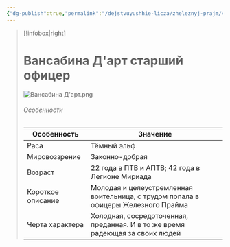 ```yaml
---
{"dg-publish":true,"permalink":"/dejstvuyushhie-licza/zheleznyj-prajm/vansabina-d-art/","dgPassFrontmatter":true}
---
```



> [!infobox|right]
> # Вансабина Д'арт старший офицер
> ![Вансабина Д'арт.png](/img/user/%D0%98%D0%B7%D0%BE%D0%B1%D1%80%D0%B0%D0%B6%D0%B5%D0%BD%D0%B8%D1%8F/%D0%92%D0%B0%D0%BD%D1%81%D0%B0%D0%B1%D0%B8%D0%BD%D0%B0%20%D0%94'%D0%B0%D1%80%D1%82.png)
> ###### Особенности
> | Особенность | Значение |
> | ---- | ---- |
> | Раса | Тёмный эльф|
> | Мировоззрение | Законно-добрая |
> | Возраст | 22 года в ПТВ и АПТВ; 42 года в Легионе Мириада |
> | Короткое описание |Молодая и целеустремленная воительница, с трудом попала в офицеры Железного Прайма|
> | Черта характера |Холодная, сосредоточенная, преданная. И в то же время радеющая за своих людей |